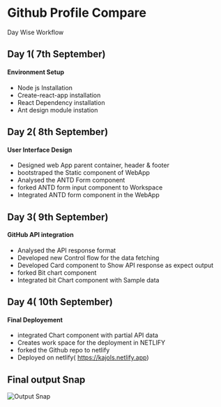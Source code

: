 # Github Profile Compare
 Day Wise Workflow
 
 ## Day 1( 7th September)
#### Environment Setup
 - Node js Installation
 - Create-react-app installation
 - React Dependency installation
 - Ant design module instation
 
## Day 2( 8th September)
#### User Interface Design
 - Designed web App parent container, header & footer 
 - bootstraped the Static component of WebApp
 - Analysed the ANTD Form component
 - forked ANTD form input component to Workspace
 - Integrated ANTD form component in the WebApp
## Day 3( 9th September)
#### GitHub API integration
 - Analysed the API response format
 - Developed new Control flow for the data fetching
 - Developed Card component to Show API response as expect output
 - forked Bit chart component
 - Integrated bit Chart component with Sample data
 ## Day 4( 10th September)
#### Final Deployement
 - integrated Chart component with partial API data
 - Creates work space for the deployment in NETLIFY
 - forked the Github repo to netlify
 - Deployed on netlify( https://kajols.netlify.app)
 
## Final output Snap
![Output Snap](image.png)
